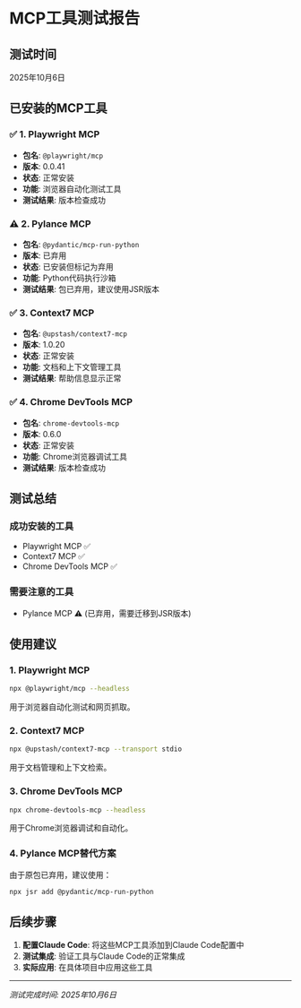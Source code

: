 # MCP工具测试报告

## 测试时间
2025年10月6日

## 已安装的MCP工具

### ✅ 1. Playwright MCP
- **包名**: `@playwright/mcp`
- **版本**: 0.0.41
- **状态**: 正常安装
- **功能**: 浏览器自动化测试工具
- **测试结果**: 版本检查成功

### ⚠️ 2. Pylance MCP
- **包名**: `@pydantic/mcp-run-python`
- **版本**: 已弃用
- **状态**: 已安装但标记为弃用
- **功能**: Python代码执行沙箱
- **测试结果**: 包已弃用，建议使用JSR版本

### ✅ 3. Context7 MCP
- **包名**: `@upstash/context7-mcp`
- **版本**: 1.0.20
- **状态**: 正常安装
- **功能**: 文档和上下文管理工具
- **测试结果**: 帮助信息显示正常

### ✅ 4. Chrome DevTools MCP
- **包名**: `chrome-devtools-mcp`
- **版本**: 0.6.0
- **状态**: 正常安装
- **功能**: Chrome浏览器调试工具
- **测试结果**: 版本检查成功

## 测试总结

### 成功安装的工具
- Playwright MCP ✅
- Context7 MCP ✅
- Chrome DevTools MCP ✅

### 需要注意的工具
- Pylance MCP ⚠️ (已弃用，需要迁移到JSR版本)

## 使用建议

### 1. Playwright MCP
```bash
npx @playwright/mcp --headless
```
用于浏览器自动化测试和网页抓取。

### 2. Context7 MCP
```bash
npx @upstash/context7-mcp --transport stdio
```
用于文档管理和上下文检索。

### 3. Chrome DevTools MCP
```bash
npx chrome-devtools-mcp --headless
```
用于Chrome浏览器调试和自动化。

### 4. Pylance MCP替代方案
由于原包已弃用，建议使用：
```bash
npx jsr add @pydantic/mcp-run-python
```

## 后续步骤

1. **配置Claude Code**: 将这些MCP工具添加到Claude Code配置中
2. **测试集成**: 验证工具与Claude Code的正常集成
3. **实际应用**: 在具体项目中应用这些工具

---
*测试完成时间: 2025年10月6日*